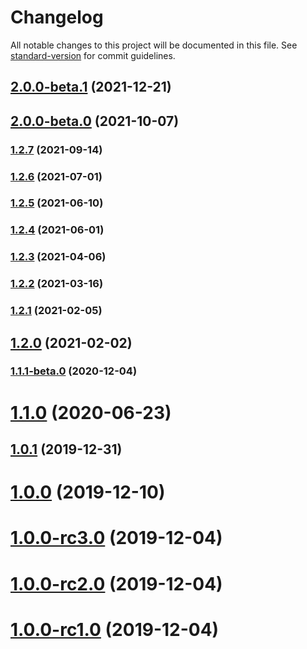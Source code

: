 # Changelog

All notable changes to this project will be documented in this file. See [standard-version](https://github.com/conventional-changelog/standard-version) for commit guidelines.

## [2.0.0-beta.1](https://github.com/mongodb/libmongocrypt/compare/node-v2.0.0-beta.0...node-v2.0.0-beta.1) (2021-12-21)

## [2.0.0-beta.0](https://github.com/mongodb/libmongocrypt/compare/node-v1.2.7...node-v2.0.0-beta.0) (2021-10-07)

### [1.2.7](https://github.com/mongodb/libmongocrypt/compare/node-v1.2.6...node-v1.2.7) (2021-09-14)

### [1.2.6](https://github.com/mongodb/libmongocrypt/compare/node-v1.2.5...node-v1.2.6) (2021-07-01)

### [1.2.5](https://github.com/mongodb/libmongocrypt/compare/node-v1.2.4...node-v1.2.5) (2021-06-10)

### [1.2.4](https://github.com/mongodb/libmongocrypt/compare/node-v1.2.3...node-v1.2.4) (2021-06-01)

### [1.2.3](https://github.com/mongodb/libmongocrypt/compare/node-v1.2.2...node-v1.2.3) (2021-04-06)

### [1.2.2](https://github.com/mongodb/libmongocrypt/compare/node-v1.2.1...node-v1.2.2) (2021-03-16)

### [1.2.1](https://github.com/mongodb/libmongocrypt/compare/node-v1.2.0...node-v1.2.1) (2021-02-05)

## [1.2.0](https://github.com/mongodb/libmongocrypt/compare/node-v1.1.0...node-v1.2.0) (2021-02-02)

### [1.1.1-beta.0](https://github.com/mongodb/libmongocrypt/compare/node-v1.1.0...node-v1.1.1-beta.0) (2020-12-04)

# [1.1.0](https://github.com/mongodb/libmongocrypt/compare/node-v1.0.1...node-v1.1.0) (2020-06-23)



## [1.0.1](https://github.com/mongodb/libmongocrypt/compare/node-v1.0.0...1.0.1) (2019-12-31)



# [1.0.0](https://github.com/mongodb/libmongocrypt/compare/node-v1.0.0-rc3.0...1.0.0) (2019-12-10)



# [1.0.0-rc3.0](https://github.com/mongodb/libmongocrypt/compare/node-v1.0.0-rc2.0...1.0.0-rc3.0) (2019-12-04)



# [1.0.0-rc2.0](https://github.com/mongodb/libmongocrypt/compare/node-v1.0.0-rc1.0...1.0.0-rc2.0) (2019-12-04)



# [1.0.0-rc1.0](https://github.com/mongodb/libmongocrypt/compare/node-v1.0.0-rc0...1.0.0-rc1.0) (2019-12-04)
